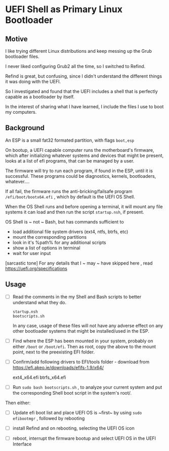 # UEFI Shell as Primary Linux Bootloader

## Motive

I like trying different Linux distributions and keep messing up the Grub bootloader files.

I never liked configuring Grub2 all the time, so I switched to Refind.

Refind is great,  but confusing,  since I didn't understand the different things it was doing with the UEFI.

So I investigated and found that the UEFI includes a shell that is perfectly capable as a bootloader by itself.

In the interest of sharing what I have learned,  I include the files I use to boot my computers.

## Background

An ESP is a small fat32 formated partition,  with flags `boot,esp`

On bootup,  a UEFI capable computer runs the motherboard's firmware,  which after initializing whatever systems and devices that might be present, looks at a list of efi programs,  that can be managed by a user.  

The firmware will  try to run each program, if found in the ESP, until it is successful.  These programs  could be diagnostics, kernels, bootloaders, whatever....

If all fail, the firmware runs the anti-bricking/failsafe program `/efi/boot/bootx64.efi` ,  which by default is the UEFI OS Shell.

When the OS Shell runs and before opening a terminal,  it will mount any file systems it can load  and then run the script `startup.nsh`, if present.

OS Shell is ~ not ~ Bash,  but has commands sufficient to 

- load additional file system drivers (ext4, ntfs, btrfs, etc)
- mount the corresponding partitions
- look in it's %path% for any additional scripts
- show a list of options in terminal
- wait for user input

[sarcastic tone] For any details that I ~ may ~ have skipped here ,  read https://uefi.org/specifications 

## Usage

- [ ] Read the comments in the my Shell and Bash scripts to better understand what they do.

      startup.nsh 
      bootscripts.sh

  In any case, usage of these files will not have any adverse effect on any other bootloader systems that might be installed/used in the ESP.

- [ ] Find where the ESP has been mounted in your system,  probably on either `/boot` or `/boot/efi`.
  Then as root,  copy the above  to the mount point,  next to the preexisting EFI folder.

- [  ] Confirm/add following drivers to EFI/tools folder  -  download from  https://efi.akeo.ie/downloads/efifs-1.9/x64/

  ext4_x64.efi
  btrfs_x64.efi

- [ ] Run  `sudo bash bootscripts.sh` ,  to analyze your current system and put the corresponding Shell boot script in the system's root/.

Then either:

- [ ] Update efi boot list and place UEFI OS is ~first~ by using `sudo efibootmgr` ,
  followed by rebooting

- [ ] install Refind and on rebooting,   selecting the  UEFI OS icon
- [ ] reboot, interrupt the firmware bootup and select UEFI OS in the UEFI Interface

